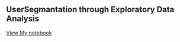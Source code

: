 ## UserSegmantation through Exploratory Data Analysis

[View My notebook](https://www.kaggle.com/embed/phoonyein/woltassignment?)

